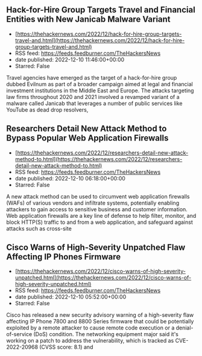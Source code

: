 ## Hack-for-Hire Group Targets Travel and Financial Entities with New Janicab Malware Variant
 - [https://thehackernews.com/2022/12/hack-for-hire-group-targets-travel-and.html](https://thehackernews.com/2022/12/hack-for-hire-group-targets-travel-and.html)
 - RSS feed: https://feeds.feedburner.com/TheHackersNews
 - date published: 2022-12-10 11:46:00+00:00
 - Starred: False

Travel agencies have emerged as the target of a hack-for-hire group dubbed Evilnum as part of a broader campaign aimed at legal and financial investment institutions in the Middle East and Europe.
The attacks targeting law firms throughout 2020 and 2021 involved a revamped variant of a malware called Janicab that leverages a number of public services like YouTube as dead drop resolvers,

## Researchers Detail New Attack Method to Bypass Popular Web Application Firewalls
 - [https://thehackernews.com/2022/12/researchers-detail-new-attack-method-to.html](https://thehackernews.com/2022/12/researchers-detail-new-attack-method-to.html)
 - RSS feed: https://feeds.feedburner.com/TheHackersNews
 - date published: 2022-12-10 06:18:00+00:00
 - Starred: False

A new attack method can be used to circumvent web application firewalls (WAFs) of various vendors and infiltrate systems, potentially enabling attackers to gain access to sensitive business and customer information.
Web application firewalls are a key line of defense to help filter, monitor, and block HTTP(S) traffic to and from a web application, and safeguard against attacks such as cross-site

## Cisco Warns of High-Severity Unpatched Flaw Affecting IP Phones Firmware
 - [https://thehackernews.com/2022/12/cisco-warns-of-high-severity-unpatched.html](https://thehackernews.com/2022/12/cisco-warns-of-high-severity-unpatched.html)
 - RSS feed: https://feeds.feedburner.com/TheHackersNews
 - date published: 2022-12-10 05:52:00+00:00
 - Starred: False

Cisco has released a new security advisory warning of a high-severity flaw affecting IP Phone 7800 and 8800 Series firmware that could be potentially exploited by a remote attacker to cause remote code execution or a denial-of-service (DoS) condition.
The networking equipment major said it's working on a patch to address the vulnerability, which is tracked as CVE-2022-20968 (CVSS score: 8.1) and
